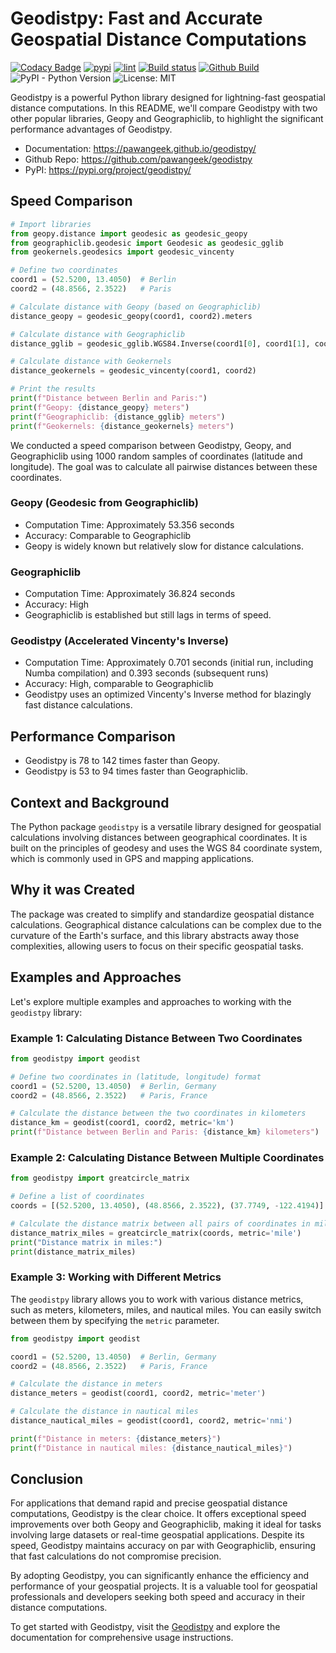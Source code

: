 # Geodistpy: Fast and Accurate Geospatial Distance Computations

[![Codacy Badge](https://api.codacy.com/project/badge/Grade/67ff523eb3a64bb990a03a986a11cfa4)](https://app.codacy.com/gh/pawangeek/geodistpy?utm_source=github.com&utm_medium=referral&utm_content=pawangeek/geodistpy&utm_campaign=Badge_Grade)
[![pypi](https://img.shields.io/pypi/v/geodistpy?label=PyPI&logo=PyPI&logoColor=white&color=blue)](https://pypi.python.org/pypi/geodistpy)
[![lint](https://github.com/pawangeek/geodistpy/actions/workflows/lint.yml/badge.svg)](https://github.com/pawangeek/geodistpy/actions/workflows/lint.yml)
[![Build status](https://ci.appveyor.com/api/projects/status/iqux1vla5rm8bi8r?svg=true)](https://ci.appveyor.com/project/pawangeek/geodistpy)
[![Github Build](https://github.com/pawangeek/geodistpy/actions/workflows/publish_github.yml/badge.svg)](https://github.com/pawangeek/geodistpy/actions/workflows/publish_github.yml)
![PyPI - Python Version](https://img.shields.io/pypi/pyversions/geodistpy?label=Python&logo=Python&logoColor=white)
![License: MIT](https://img.shields.io/badge/License-MIT-yellow.svg)

Geodistpy is a powerful Python library designed for lightning-fast geospatial distance computations. In this README, we'll compare Geodistpy with two other popular libraries, Geopy and Geographiclib, to highlight the significant performance advantages of Geodistpy.

* Documentation: https://pawangeek.github.io/geodistpy/
* Github Repo: https://github.com/pawangeek/geodistpy
* PyPI: https://pypi.org/project/geodistpy/

## Speed Comparison

```python
# Import libraries
from geopy.distance import geodesic as geodesic_geopy
from geographiclib.geodesic import Geodesic as geodesic_gglib
from geokernels.geodesics import geodesic_vincenty

# Define two coordinates
coord1 = (52.5200, 13.4050)  # Berlin
coord2 = (48.8566, 2.3522)   # Paris

# Calculate distance with Geopy (based on Geographiclib)
distance_geopy = geodesic_geopy(coord1, coord2).meters

# Calculate distance with Geographiclib
distance_gglib = geodesic_gglib.WGS84.Inverse(coord1[0], coord1[1], coord2[0], coord2[1])['s12']

# Calculate distance with Geokernels
distance_geokernels = geodesic_vincenty(coord1, coord2)

# Print the results
print(f"Distance between Berlin and Paris:")
print(f"Geopy: {distance_geopy} meters")
print(f"Geographiclib: {distance_gglib} meters")
print(f"Geokernels: {distance_geokernels} meters")
```

We conducted a speed comparison between Geodistpy, Geopy, and Geographiclib using 1000 random samples of coordinates (latitude and longitude). The goal was to calculate all pairwise distances between these coordinates.

### Geopy (Geodesic from Geographiclib)

- Computation Time: Approximately 53.356 seconds
- Accuracy: Comparable to Geographiclib
- Geopy is widely known but relatively slow for distance calculations.

### Geographiclib

- Computation Time: Approximately 36.824 seconds
- Accuracy: High
- Geographiclib is established but still lags in terms of speed.

### Geodistpy (Accelerated Vincenty's Inverse)

- Computation Time: Approximately 0.701 seconds (initial run, including Numba compilation) and 0.393 seconds (subsequent runs)
- Accuracy: High, comparable to Geographiclib
- Geodistpy uses an optimized Vincenty's Inverse method for blazingly fast distance calculations.

## Performance Comparison

- Geodistpy is 78 to 142 times faster than Geopy.
- Geodistpy is 53 to 94 times faster than Geographiclib.

## Context and Background

The Python package `geodistpy` is a versatile library designed for geospatial calculations involving distances between geographical coordinates. It is built on the principles of geodesy and uses the WGS 84 coordinate system, which is commonly used in GPS and mapping applications.

## Why it was Created

The package was created to simplify and standardize geospatial distance calculations. Geographical distance calculations can be complex due to the curvature of the Earth's surface, and this library abstracts away those complexities, allowing users to focus on their specific geospatial tasks.

## Examples and Approaches

Let's explore multiple examples and approaches to working with the `geodistpy` library:

### Example 1: Calculating Distance Between Two Coordinates

```python
from geodistpy import geodist

# Define two coordinates in (latitude, longitude) format
coord1 = (52.5200, 13.4050)  # Berlin, Germany
coord2 = (48.8566, 2.3522)   # Paris, France

# Calculate the distance between the two coordinates in kilometers
distance_km = geodist(coord1, coord2, metric='km')
print(f"Distance between Berlin and Paris: {distance_km} kilometers")
```

### Example 2: Calculating Distance Between Multiple Coordinates

```python
from geodistpy import greatcircle_matrix

# Define a list of coordinates
coords = [(52.5200, 13.4050), (48.8566, 2.3522), (37.7749, -122.4194)]

# Calculate the distance matrix between all pairs of coordinates in miles
distance_matrix_miles = greatcircle_matrix(coords, metric='mile')
print("Distance matrix in miles:")
print(distance_matrix_miles)
```

### Example 3: Working with Different Metrics

The `geodistpy` library allows you to work with various distance metrics, such as meters, kilometers, miles, and nautical miles. You can easily switch between them by specifying the `metric` parameter.

```python
from geodistpy import geodist

coord1 = (52.5200, 13.4050)  # Berlin, Germany
coord2 = (48.8566, 2.3522)   # Paris, France

# Calculate the distance in meters
distance_meters = geodist(coord1, coord2, metric='meter')

# Calculate the distance in nautical miles
distance_nautical_miles = geodist(coord1, coord2, metric='nmi')

print(f"Distance in meters: {distance_meters}")
print(f"Distance in nautical miles: {distance_nautical_miles}")
```

## Conclusion

For applications that demand rapid and precise geospatial distance computations, Geodistpy is the clear choice. It offers exceptional speed improvements over both Geopy and Geographiclib, making it ideal for tasks involving large datasets or real-time geospatial applications. Despite its speed, Geodistpy maintains accuracy on par with Geographiclib, ensuring that fast calculations do not compromise precision.

By adopting Geodistpy, you can significantly enhance the efficiency and performance of your geospatial projects. It is a valuable tool for geospatial professionals and developers seeking both speed and accuracy in their distance computations.

To get started with Geodistpy, visit the [Geodistpy](https://github.com/pawangeek/geodistpy) and explore the documentation for comprehensive usage instructions.
